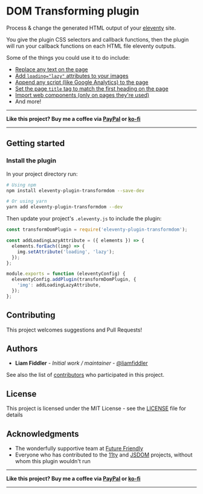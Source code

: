 # DOM Transforming plugin

Process & change the generated HTML output of your [eleventy](https://www.11ty.io/) site.

You give the plugin CSS selectors and callback functions, then the plugin will run your callback functions on each HTML file eleventy outputs.

Some of the things you could use it to do include:

- [Replace any text on the page](./examples/replace-text)
- [Add `loading="lazy"` attributes to your images](./examples/loading-lazy)
- [Append any script (like Google Analytics) to the page](./examples/google-analytics)
- [Set the page `title` tag to match the first heading on the page](./examples/page-title)
- [Import web components (only on pages they're used)](./examples/web-components)
- And more!

---

**Like this project? Buy me a coffee via [PayPal](https://paypal.me/liamfiddler) or [ko-fi](https://ko-fi.com/liamfiddler)**

---

## Getting started

### Install the plugin

In your project directory run:

```sh
# Using npm
npm install eleventy-plugin-transformdom --save-dev

# Or using yarn
yarn add eleventy-plugin-transformdom --dev
```

Then update your project's `.eleventy.js` to include the plugin:

```js
const transformDomPlugin = require('eleventy-plugin-transformdom');

const addLoadingLazyAttribute = ({ elements }) => {
  elements.forEach((img) => {
    img.setAttribute('loading', 'lazy');
  });
};

module.exports = function (eleventyConfig) {
  eleventyConfig.addPlugin(transformDomPlugin, {
    'img': addLoadingLazyAttribute,
  });
};
```

## Contributing

This project welcomes suggestions and Pull Requests!

## Authors

- **Liam Fiddler** - _Initial work / maintainer_ - [@liamfiddler](https://github.com/liamfiddler)

See also the list of
[contributors](https://github.com/liamfiddler/eleventy-plugin-transformdom/contributors)
who participated in this project.

## License

This project is licensed under the MIT License -
see the [LICENSE](LICENSE) file for details

## Acknowledgments

- The wonderfully supportive team at
  [Future Friendly](https://futurefriendly.team)
- Everyone who has contributed to the
  [11ty](https://www.11ty.io/) and [JSDOM](https://github.com/jsdom/jsdom) projects, without whom
  this plugin wouldn't run

---

**Like this project? Buy me a coffee via [PayPal](https://paypal.me/liamfiddler) or [ko-fi](https://ko-fi.com/liamfiddler)**

---
